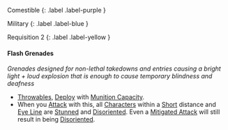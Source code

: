 
Comestible
{: .label .label-purple }

Military
{: .label .label-blue }

Requisition 2
{: .label .label-yellow }
#### Flash Grenades
*Grenades designed for non-lethal takedowns and entries causing a bright light + loud explosion that is enough to cause temporary blindness and deafness*

* [Throwables](Core/Comestibles#Throwables), [Deploy](Deployment) with [Munition Capacity](Additional-Attributes#Munition%20Capacity).
* When you [Attack](Core/Terminology#Attack) with this, all [Characters](Core/Terminology#Character) within a [Short](Core/Movement#Short) distance and [Eye Line](Core/Terminology#Eye%20Line) are [Stunned](Core/Effects#Stunned) and [Disoriented](Core/Effects#Disoriented). Even a [Mitigated Attack](Core/Terminology#Mitigated%20Attack) will still result in being [Disoriented](Core/Effects#Disoriented).

